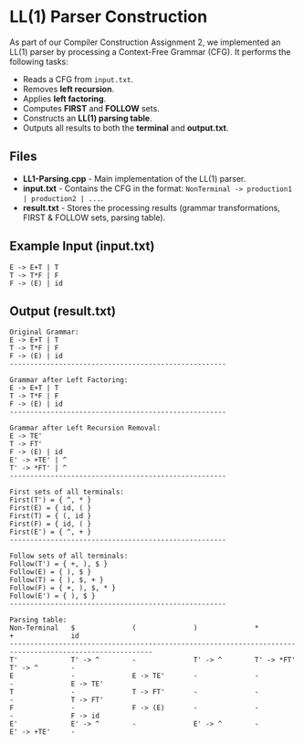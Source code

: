 # LL(1) Parser Construction

As part of our Compiler Construction Assignment 2, we implemented an LL(1) parser by processing a Context-Free Grammar (CFG). It performs the following tasks:

- Reads a CFG from `input.txt`.
- Removes **left recursion**.
- Applies **left factoring**.
- Computes **FIRST** and **FOLLOW** sets.
- Constructs an **LL(1) parsing table**.
- Outputs all results to both the **terminal** and **output.txt**.

## Files

- **LL1-Parsing.cpp** - Main implementation of the LL(1) parser.
- **input.txt** - Contains the CFG in the format: `NonTerminal -> production1 | production2 | ...`.
- **result.txt** - Stores the processing results (grammar transformations, FIRST & FOLLOW sets, parsing table).


## Example Input (input.txt)
```
E -> E+T | T
T -> T*F | F
F -> (E) | id
```
## Output (result.txt)
```
Original Grammar:
E -> E+T | T
T -> T*F | F
F -> (E) | id
-----------------------------------------------------

Grammar after Left Factoring:
E -> E+T | T
T -> T*F | F
F -> (E) | id
-----------------------------------------------------

Grammar after Left Recursion Removal:
E -> TE'
T -> FT'
F -> (E) | id
E' -> +TE' | ^
T' -> *FT' | ^
-----------------------------------------------------

First sets of all terminals:
First(T') = { ^, * }
First(E) = { id, ( }
First(T) = { (, id }
First(F) = { id, ( }
First(E') = { ^, + }
-----------------------------------------------------

Follow sets of all terminals:
Follow(T') = { +, ), $ }
Follow(E) = { ), $ }
Follow(T) = { ), $, + }
Follow(F) = { +, ), $, * }
Follow(E') = { ), $ }
-----------------------------------------------------

Parsing table:
Non-Terminal   $              (              )              *              +              id             
---------------------------------------------------------------------------------------------------------
T'             T' -> ^        -              T' -> ^        T' -> *FT'     T' -> ^        -              
E              -              E -> TE'       -              -              -              E -> TE'       
T              -              T -> FT'       -              -              -              T -> FT'       
F              -              F -> (E)       -              -              -              F -> id        
E'             E' -> ^        -              E' -> ^        -              E' -> +TE'     -              
```
